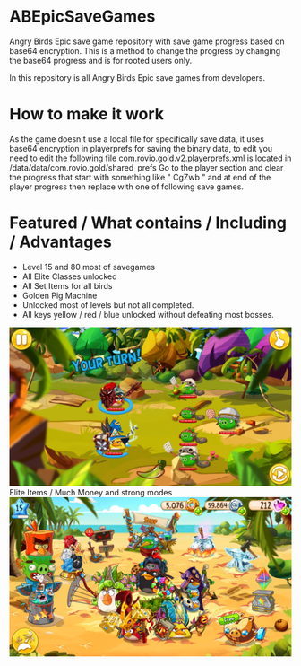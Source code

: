 # ABEpicSaveGames
Angry Birds Epic save game repository with save game progress based on base64 encryption. This is a method to change the progress by changing the base64 progress and is for rooted users only.

In this repository is all Angry Birds Epic save games from developers.

# How to make it work
As the game doesn't use a local file for specifically save data, it uses base64 encryption in playerprefs for saving the binary data, to edit you need to edit the following file com.rovio.gold.v2.playerprefs.xml is located in /data/data/com.rovio.gold/shared_prefs 
Go to the player section and clear the progress that start with something like " CgZwb " and at end of the player progress then replace with one of following save games.

# Featured / What contains / Including / Advantages 

* Level 15 and 80 most of savegames
* All Elite Classes unlocked
* All Set Items for all birds
* Golden Pig Machine
* Unlocked most of levels but not all completed.
* All keys yellow / red / blue unlocked without defeating most bosses.

![Birds Unlocked Elite Classes test](/abepicscreenshotsprogress/Screenshot_2021-02-21-23-59-53.png)
Elite Items / Much Money and strong modes 
![Birds Unlocked Elite Classes test](/abepicscreenshotsprogress/Screenshot_2021-02-22-00-37-45.png)
